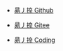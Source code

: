 - [昜丿捺 Github](https://yangpiena.github.io/)

- [昜丿捺 Gitee](https://yangpiena.gitee.io/)

- [昜丿捺 Coding](http://coding-pages-bucket-407450-1059047-17379-602648-1258146968.cos-website.ap-hongkong.myqcloud.com/)
